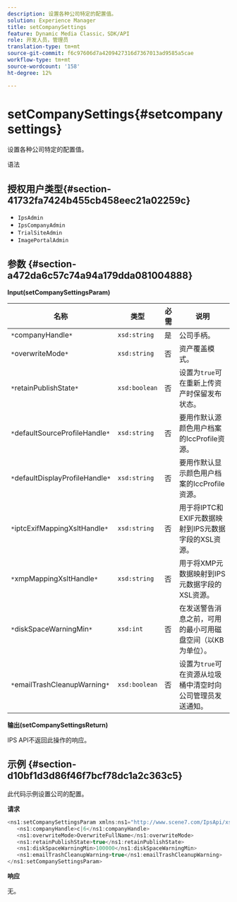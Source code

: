 ```yaml
---
description: 设置各种公司特定的配置值。
solution: Experience Manager
title: setCompanySettings
feature: Dynamic Media Classic，SDK/API
role: 开发人员，管理员
translation-type: tm+mt
source-git-commit: f6c97606d7a4209427316d7367013ad9585a5cae
workflow-type: tm+mt
source-wordcount: '158'
ht-degree: 12%

---
```



# setCompanySettings{#setcompanysettings}

设置各种公司特定的配置值。

语法

## 授权用户类型{#section-41732fa7424b455cb458eec21a02259c}

* `IpsAdmin`
* `IpsCompanyAdmin`
* `TrialSiteAdmin`
* `ImagePortalAdmin`

## 参数 {#section-a472da6c57c74a94a179dda081004888}

**Input(setCompanySettingsParam)**

| 名称 | 类型 | 必需 | 说明 |
|---|---|---|---|
| `*`companyHandle`*` | `xsd:string` | 是 | 公司手柄。 |
| `*`overwriteMode`*` | `xsd:string` | 否 | 资产覆盖模式。 |
| `*`retainPublishState`*` | `xsd:boolean` | 否 | 设置为`true`可在重新上传资产时保留发布状态。 |
| `*`defaultSourceProfileHandle`*` | `xsd:string` | 否 | 要用作默认源颜色用户档案的IccProfile资源。 |
| `*`defaultDisplayProfileHandle`*` | `xsd:string` | 否 | 要用作默认显示颜色用户档案的IccProfile资源。 |
| `*`iptcExifMappingXsltHandle`*` | `xsd:string` | 否 | 用于将IPTC和EXIF元数据映射到IPS元数据字段的XSL资源。 |
| `*`xmpMappingXsltHandle`*` | `xsd:string` | 否 | 用于将XMP元数据映射到IPS元数据字段的XSL资源。 |
| `*`diskSpaceWarningMin`*` | `xsd:int` | 否 | 在发送警告消息之前，可用的最小可用磁盘空间（以KB为单位）。 |
| `*`emailTrashCleanupWarning`*` | `xsd:boolean` | 否 | 设置为`true`可在资源从垃圾桶中清空时向公司管理员发送通知。 |

**输出(setCompanySettingsReturn)**

IPS API不返回此操作的响应。

## 示例 {#section-d10bf1d3d86f46f7bcf78dc1a2c363c5}

此代码示例设置公司的配置。

**请求**

```java
<ns1:setCompanySettingsParam xmlns:ns1="http://www.scene7.com/IpsApi/xsd/2008-01-15">
   <ns1:companyHandle>c|6</ns1:companyHandle>
   <ns1:overwriteMode>OverwriteFullName</ns1:overwriteMode>
   <ns1:retainPublishState>true</ns1:retainPublishState>
   <ns1:diskSpaceWarningMin>100000</ns1:diskSpaceWarningMin>
   <ns1:emailTrashCleanupWarning>true</ns1:emailTrashCleanupWarning>
</ns1:setCompanySettingsParam>
```

**响应**

无。
